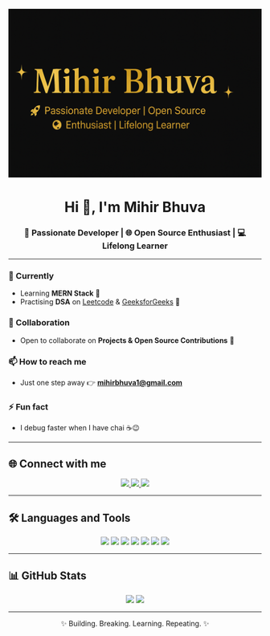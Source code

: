 <p align="center">
  <img src="banner.png?text=✨+Mihir+Bhuva+✨" alt="Mihir Bhuva Banner"/>
</p>

<h1 align="center">Hi 👋, I'm Mihir Bhuva</h1>
<h3 align="center">🚀 Passionate Developer | 🌐 Open Source Enthusiast | 💻 Lifelong Learner</h3>

---

### 🔭 Currently
- Learning **MERN Stack** 🌱  
- Practising **DSA** on [Leetcode](https://leetcode.com/) & [GeeksforGeeks](https://www.geeksforgeeks.org/) 🧩  

### 👯 Collaboration
- Open to collaborate on **Projects & Open Source Contributions** 🤝  

### 📫 How to reach me
- Just one step away 👉 **mihirbhuva1@gmail.com** 

### ⚡ Fun fact
- I debug faster when I have chai ☕😉  

---

## 🌐 Connect with me
<p align="center">
  <a href="https://github.com/SWEETKANUDO" target="_blank">
    <img src="https://img.shields.io/badge/GitHub-100000?style=for-the-badge&logo=github&logoColor=white" />
  </a>
  <a href="mailto:mihirbh@gmail.com">
    <img src="https://img.shields.io/badge/Gmail-D14836?style=for-the-badge&logo=gmail&logoColor=white" />
  </a>
  <a href="https://www.linkedin.com/" target="_blank">
    <img src="https://img.shields.io/badge/LinkedIn-0077B5?style=for-the-badge&logo=linkedin&logoColor=white" />
  </a>
</p>

---

## 🛠️ Languages and Tools
<p align="center">
  <img src="https://img.shields.io/badge/C-00599C?style=for-the-badge&logo=c&logoColor=white" />
  <img src="https://img.shields.io/badge/C++-00599C?style=for-the-badge&logo=cplusplus&logoColor=white" />
  <img src="https://img.shields.io/badge/HTML5-E34F26?style=for-the-badge&logo=html5&logoColor=white" />
  <img src="https://img.shields.io/badge/CSS3-1572B6?style=for-the-badge&logo=css3&logoColor=white" />
  <img src="https://img.shields.io/badge/JavaScript-F7DF1E?style=for-the-badge&logo=javascript&logoColor=black" />
  <img src="https://img.shields.io/badge/MySQL-005C84?style=for-the-badge&logo=mysql&logoColor=white" />
  <img src="https://img.shields.io/badge/MERN-3C873A?style=for-the-badge&logo=react&logoColor=white" />
</p>

---

## 📊 GitHub Stats
<p align="center">
  <img src="https://github-readme-stats.vercel.app/api?username=SWEETKANUDO&show_icons=true&theme=tokyonight" />
  <img src="https://github-readme-streak-stats.herokuapp.com/?user=SWEETKANUDO&theme=tokyonight" />
</p>

---

<p align="center">✨ Building. Breaking. Learning. Repeating. ✨</p>
